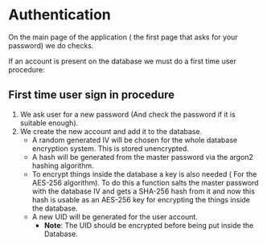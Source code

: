 # Authentication 

On the main page of the application ( the first page that asks for your password) we do checks.

If an account is present on the database we must do a first time user procedure:

## First time user sign in procedure

1. We ask user for a new password (And check the password if it is suitable enough).
2. We create the new account and add it to the database.
	- A random generated IV will be chosen for the whole database encryption system. This is stored unencrypted.
	- A hash will be generated from the master password via the argon2 hashing algorithm.
	- To encrypt things inside the database a key is also needed ( For the AES-256 algorithm). To do this a function salts the master password with the database IV and gets a SHA-256 hash from it and now this hash is usable as an AES-256 key for encrypting the things inside the database.
	- A new UID will be generated for the user account.
		- **Note**: The UID should be encrypted before being put inside the Database. 
		
